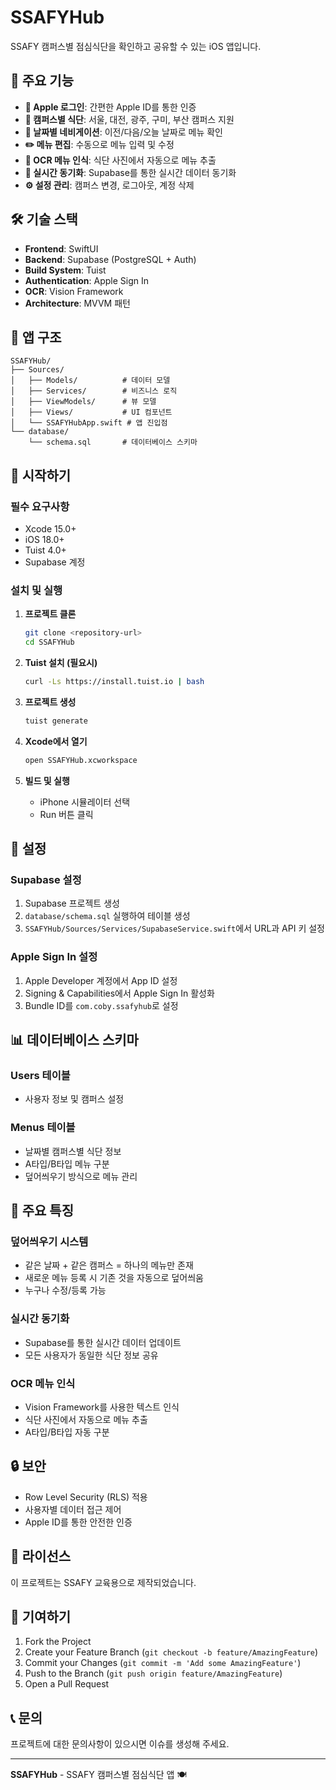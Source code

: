 # SSAFYHub

SSAFY 캠퍼스별 점심식단을 확인하고 공유할 수 있는 iOS 앱입니다.

## 🚀 주요 기능

- **🍎 Apple 로그인**: 간편한 Apple ID를 통한 인증
- **🏫 캠퍼스별 식단**: 서울, 대전, 광주, 구미, 부산 캠퍼스 지원
- **📅 날짜별 네비게이션**: 이전/다음/오늘 날짜로 메뉴 확인
- **✏️ 메뉴 편집**: 수동으로 메뉴 입력 및 수정
- **📸 OCR 메뉴 인식**: 식단 사진에서 자동으로 메뉴 추출
- **🔄 실시간 동기화**: Supabase를 통한 실시간 데이터 동기화
- **⚙️ 설정 관리**: 캠퍼스 변경, 로그아웃, 계정 삭제

## 🛠️ 기술 스택

- **Frontend**: SwiftUI
- **Backend**: Supabase (PostgreSQL + Auth)
- **Build System**: Tuist
- **Authentication**: Apple Sign In
- **OCR**: Vision Framework
- **Architecture**: MVVM 패턴

## 📱 앱 구조

```
SSAFYHub/
├── Sources/
│   ├── Models/          # 데이터 모델
│   ├── Services/        # 비즈니스 로직
│   ├── ViewModels/      # 뷰 모델
│   ├── Views/           # UI 컴포넌트
│   └── SSAFYHubApp.swift # 앱 진입점
└── database/
    └── schema.sql       # 데이터베이스 스키마
```

## 🚀 시작하기

### 필수 요구사항

- Xcode 15.0+
- iOS 18.0+
- Tuist 4.0+
- Supabase 계정

### 설치 및 실행

1. **프로젝트 클론**
   ```bash
   git clone <repository-url>
   cd SSAFYHub
   ```

2. **Tuist 설치 (필요시)**
   ```bash
   curl -Ls https://install.tuist.io | bash
   ```

3. **프로젝트 생성**
   ```bash
   tuist generate
   ```

4. **Xcode에서 열기**
   ```bash
   open SSAFYHub.xcworkspace
   ```

5. **빌드 및 실행**
   - iPhone 시뮬레이터 선택
   - Run 버튼 클릭

## 🔧 설정

### Supabase 설정

1. Supabase 프로젝트 생성
2. `database/schema.sql` 실행하여 테이블 생성
3. `SSAFYHub/Sources/Services/SupabaseService.swift`에서 URL과 API 키 설정

### Apple Sign In 설정

1. Apple Developer 계정에서 App ID 설정
2. Signing & Capabilities에서 Apple Sign In 활성화
3. Bundle ID를 `com.coby.ssafyhub`로 설정

## 📊 데이터베이스 스키마

### Users 테이블
- 사용자 정보 및 캠퍼스 설정

### Menus 테이블
- 날짜별 캠퍼스별 식단 정보
- A타입/B타입 메뉴 구분
- 덮어씌우기 방식으로 메뉴 관리

## 🎯 주요 특징

### 덮어씌우기 시스템
- 같은 날짜 + 같은 캠퍼스 = 하나의 메뉴만 존재
- 새로운 메뉴 등록 시 기존 것을 자동으로 덮어씌움
- 누구나 수정/등록 가능

### 실시간 동기화
- Supabase를 통한 실시간 데이터 업데이트
- 모든 사용자가 동일한 식단 정보 공유

### OCR 메뉴 인식
- Vision Framework를 사용한 텍스트 인식
- 식단 사진에서 자동으로 메뉴 추출
- A타입/B타입 자동 구분

## 🔒 보안

- Row Level Security (RLS) 적용
- 사용자별 데이터 접근 제어
- Apple ID를 통한 안전한 인증

## 📝 라이선스

이 프로젝트는 SSAFY 교육용으로 제작되었습니다.

## 🤝 기여하기

1. Fork the Project
2. Create your Feature Branch (`git checkout -b feature/AmazingFeature`)
3. Commit your Changes (`git commit -m 'Add some AmazingFeature'`)
4. Push to the Branch (`git push origin feature/AmazingFeature`)
5. Open a Pull Request

## 📞 문의

프로젝트에 대한 문의사항이 있으시면 이슈를 생성해 주세요.

---

**SSAFYHub** - SSAFY 캠퍼스별 점심식단 앱 🍽️
